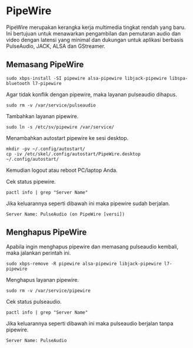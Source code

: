 # PipeWire

PipeWire merupakan kerangka kerja multimedia tingkat rendah yang baru. Ini bertujuan untuk menawarkan pengambilan dan pemutaran audio dan video dengan latensi yang minimal dan dukungan untuk aplikasi berbasis PulseAudio, JACK, ALSA dan GStreamer.

## Memasang PipeWire

```
sudo xbps-install -SI pipewire alsa-pipewire libjack-pipewire libspa-bluetooth l7-pipewire
```

Agar tidak konflik dengan pipewire, maka layanan pulseaudio dihapus.
```
sudo rm -v /var/service/pulseaudio
```

Tambahkan layanan pipewire.
```
sudo ln -s /etc/sv/pipewire /var/service/
```

Menambahkan autostart pipewire ke sesi desktop.

```
mkdir -pv ~/.config/autostart/
cp -iv /etc/skel/.config/autostart/PipeWire.desktop ~/.config/autostart/
```

Kemudian logout atau reboot PC/laptop Anda.

Cek status pipewire.

```
pactl info | grep "Server Name"
```

Jika keluarannya seperti dibawah ini maka pipewire sudah berjalan.

`Server Name: PulseAudio (on PipeWire [versi])`

## Menghapus PipeWire

Apabila ingin menghapus pipewire dan memasang pulseaudio kembali, maka jalankan perintah ini.

```
sudo xbps-remove -R pipewire alsa-pipewire libjack-pipewire l7-pipewire
```

Menghapus layanan pipewire.
```
sudo rm -v /var/service/pipewire
```

Cek status pulseaudio.

```
pactl info | grep "Server Name"
```

Jika keluarannya seperti dibawah ini maka pulseaudio berjalan tanpa pipewire.

`Server Name: PulseAudio`
